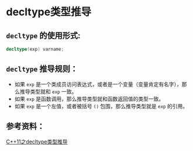 # decltype类型推导

## `decltype` 的使用形式:
```C++
decltype(exp) varname;
```

## `decltype` 推导规则：
- 如果 `exp` 是一个类成员访问表达式，或者是一个变量（变量肯定有名字），那么推导类型就和 `exp` 一致。
- 如果 `exp` 是函数调用，那么推导类型就和函数返回值的类型一致。
- 如果 `exp` 是一个左值，或者被括号 `()` 包围，那么推导类型就是 `exp` 的引用。


## 参考资料：
[C++11之decltype类型推导](https://blog.csdn.net/qq_45254369/article/details/127372898)